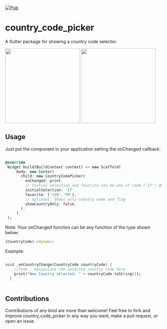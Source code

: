 [![Pub](https://img.shields.io/badge/Pub-1.1.4-orange.svg)](https://pub.dartlang.org/packages/country_code_picker)

# country_code_picker

A flutter package for showing a country code selector.

<img src="https://raw.githubusercontent.com/Salvatore-Giordano/CountryCodePicker/master/screenshots/screen1.png" width="240"/>
<img src="https://raw.githubusercontent.com/Salvatore-Giordano/CountryCodePicker/master/screenshots/screen2.png" width="240"/>

## Usage

Just put the component in your application setting the onChanged callback.

 ```dart

 @override
  Widget build(BuildContext context) => new Scaffold(
      body: new Center(
        child: new CountryCodePicker(
          onChanged: print,
          // Initial selection and favorite can be one of code ('IT') OR dial_code('+39')
          initialSelection: 'IT',
          favorite: ['+39','FR'],
          // optional. Shows only country name and flag
          showCountryOnly: false,
        ),
      ),
  );

 ```
Note: Your onChanged function can be any function of the type shown below:

```dart
(CountryCode)->dynamic

```
Example:

```dart

void _onCountryChange(CountryCode countryCode) {
    //Todo : manipulate the selected country code here
    print("New Country selected: " + countryCode.toString());
  }
  
```


## Contributions
Contributions of any kind are more than welcome! Feel free to fork and improve country_code_picker in any way you want, make a pull request, or open an issue.
